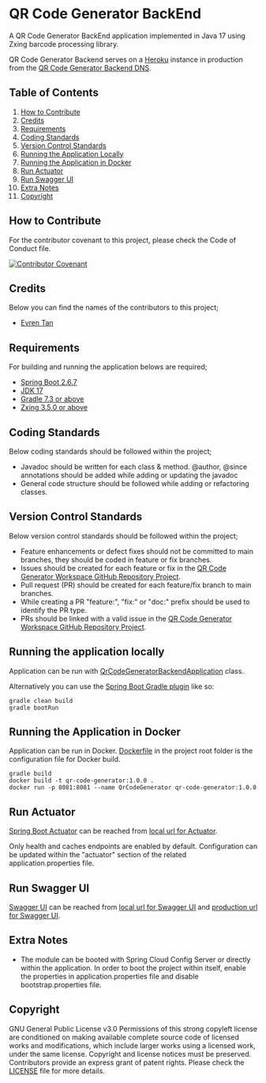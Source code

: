 # QR Code Generator BackEnd
A QR Code Generator BackEnd application implemented in Java 17 using Zxing barcode processing library.

QR Code Generator Backend serves on a [Heroku][heroku-reference] instance in production from the [QR Code Generator Backend DNS][qr-code-generator-backend-dns].

## Table of Contents

1. [How to Contribute](#how-to-contribute)
2. [Credits](#credits)
3. [Requirements](#requirements)
4. [Coding Standards](#coding-standards)
5. [Version Control Standards](#version-control-standards)
6. [Running the Application Locally](#running-the-application-locally)
7. [Running the Application in Docker](#running-the-application-in-docker)
8. [Run Actuator](#run-actuator)
9. [Run Swagger UI](#run-swagger-ui)
10. [Extra Notes](#extra-notes)
11. [Copyright](#copyright)

## How to Contribute

For the contributor covenant to this project, please check the Code of Conduct file.

[![Contributor Covenant][contributor]](CODE_OF_CONDUCT.md)

## Credits

Below you can find the names of the contributors to this project;

- [Evren Tan][evren-tan-github]

## Requirements

For building and running the application belows are required;

- [Spring Boot 2.6.7][spring-boot-version]
- [JDK 17][java-version]
- [Gradle 7.3 or above][gradle-version]
- [Zxing 3.5.0 or above][zxing]

## Coding Standards

Below coding standards should be followed within the project;

- Javadoc should be written for each class & method. @author, @since annotations should be added while adding or updating the javadoc
- General code structure should be followed while adding or refactoring classes.

## Version Control Standards

Below version control standards should be followed within the project;

- Feature enhancements or defect fixes should not be committed to main branches, they should be coded in feature or fix branches.
- Issues should be created for each feature or fix in the [QR Code Generator Workspace GitHub Repository Project][qr-code-generator-workspace-github].
- Pull request (PR) should be created for each feature/fix branch to main branches.
- While creating a PR "feature:", "fix:" or "doc:" prefix should be used to identify the PR type.
- PRs should be linked with a valid issue in the [QR Code Generator Workspace GitHub Repository Project][qr-code-generator-workspace-github].

## Running the application locally

Application can be run with [QrCodeGeneratorBackendApplication][qr-code-generator-manager-main-class] class.

Alternatively you can use the [Spring Boot Gradle plugin][spring-boot-gradle-plugin] like so:

```shell
gradle clean build
gradle bootRun
```

## Running the Application in Docker

Application can be run in Docker. [Dockerfile](Dockerfile) in the project root folder is the configuration file for Docker build.

```shell
gradle build
docker build -t qr-code-generator:1.0.0 .
docker run -p 8081:8081 --name QrCodeGenerator qr-code-generator:1.0.0
```

## Run Actuator

[Spring Boot Actuator][spring-boot-actuator] can be reached from [local url for Actuator][local-actuator].

Only health and caches endpoints are enabled by default. Configuration can be updated within the "actuator" section of the related application.properties file.

## Run Swagger UI
[Swagger UI][swagger-ui] can be reached from [local url for Swagger UI][local-swagger-ui] and [production url for Swagger UI][production-swagger-ui].

## Extra Notes

* The module can be booted with Spring Cloud Config Server or directly within the application. In order to boot the project within itself, enable the properties in application.properties file and disable bootstrap.properties file.

## Copyright

GNU General Public License v3.0
Permissions of this strong copyleft license are conditioned on making available complete source code of licensed works and modifications, which include larger works using a licensed work, under the same license. Copyright and license notices must be preserved. Contributors provide an express grant of patent rights.
Please check the [LICENSE](LICENSE) file for more details.

[evren-tan-github]: https://github.com/evrentan
[qr-code-generator-backend-dns]: https://qr-code-generator-backend.herokuapp.com/
[spring-boot-version]: https://spring.io/blog/2022/04/21/spring-boot-2-6-7-available-now
[java-version]: https://www.oracle.com/java/technologies/javase/jdk17-archive-downloads.html
[gradle-version]: https://gradle.org/releases/
[contributor]: https://img.shields.io/badge/Contributor%20Covenant-2.1-4baaaa.svg
[qr-code-generator-workspace-github]: https://github.com/evrentan/qr-code-generator-workspace
[qr-code-generator-manager-main-class]: src/main/java/evrentan/qrcodegenerator/qrcodegeneratorbackend/spring/spring/QrCodeGeneratorBackendApplication.java
[spring-boot-gradle-plugin]: https://docs.spring.io/spring-boot/docs/current/gradle-plugin/reference/htmlsingle/
[spring-boot-actuator]: https://spring.io/guides/gs/actuator-service/
[local-actuator]: http://localhost:8082/actuator
[zxing]: https://github.com/zxing/zxing
[swagger-ui]: https://swagger.io/tools/swagger-ui/
[local-swagger-ui]: http://localhost:8081/swagger-ui/index.html
[production-swagger-ui]: https://qr-code-generator-backend.herokuapp.com/swagger-ui/index.html
[heroku-reference]: https://heroku.com